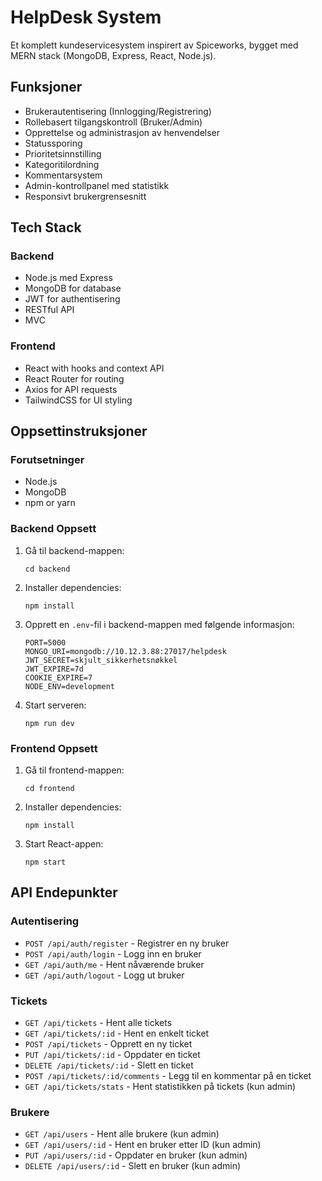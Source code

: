 # HelpDesk System

Et komplett kundeservicesystem inspirert av Spiceworks, bygget med MERN stack (MongoDB, Express, React, Node.js).

## Funksjoner

- Brukerautentisering (Innlogging/Registrering)
- Rollebasert tilgangskontroll (Bruker/Admin)
- Opprettelse og administrasjon av henvendelser
- Statussporing
- Prioritetsinnstilling
- Kategoritilordning
- Kommentarsystem
- Admin-kontrollpanel med statistikk
- Responsivt brukergrensesnitt

## Tech Stack

### Backend
- Node.js med Express
- MongoDB for database
- JWT for authentisering
- RESTful API
- MVC

### Frontend
- React with hooks and context API
- React Router for routing
- Axios for API requests
- TailwindCSS for UI styling

## Oppsettinstruksjoner

### Forutsetninger
- Node.js
- MongoDB
- npm or yarn

### Backend Oppsett
1. Gå til backend-mappen:
   ```
   cd backend
   ```

2. Installer dependencies:
   ```
   npm install
   ```

3. Opprett en `.env`-fil i backend-mappen med følgende informasjon:
   ```
   PORT=5000
   MONGO_URI=mongodb://10.12.3.88:27017/helpdesk
   JWT_SECRET=skjult_sikkerhetsnøkkel
   JWT_EXPIRE=7d
   COOKIE_EXPIRE=7
   NODE_ENV=development
   ```

4. Start serveren:
   ```
   npm run dev
   ```

### Frontend Oppsett
1. Gå til frontend-mappen:
   ```
   cd frontend
   ```

2. Installer dependencies:
   ```
   npm install
   ```

3. Start React-appen:
   ```
   npm start
   ```

## API Endepunkter

### Autentisering
- `POST /api/auth/register` - Registrer en ny bruker
- `POST /api/auth/login` - Logg inn en bruker
- `GET /api/auth/me` - Hent nåværende bruker
- `GET /api/auth/logout` - Logg ut bruker

### Tickets
- `GET /api/tickets` - Hent alle tickets
- `GET /api/tickets/:id` - Hent en enkelt ticket
- `POST /api/tickets` - Opprett en ny ticket
- `PUT /api/tickets/:id` - Oppdater en ticket
- `DELETE /api/tickets/:id` - Slett en ticket
- `POST /api/tickets/:id/comments` - Legg til en kommentar på en ticket
- `GET /api/tickets/stats` - Hent statistikken på tickets (kun admin)

### Brukere
- `GET /api/users` - Hent alle brukere (kun admin)
- `GET /api/users/:id` - Hent en bruker etter ID (kun admin)
- `PUT /api/users/:id` - Oppdater en bruker (kun admin)
- `DELETE /api/users/:id` - Slett en bruker (kun admin)
